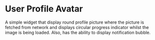 # User Profile Avatar
A simple widget that display round profile picture where the picture is fetched from network and displays circular progress indicator whilst the image is being loaded. Also, has the ability to display notification bubble.
